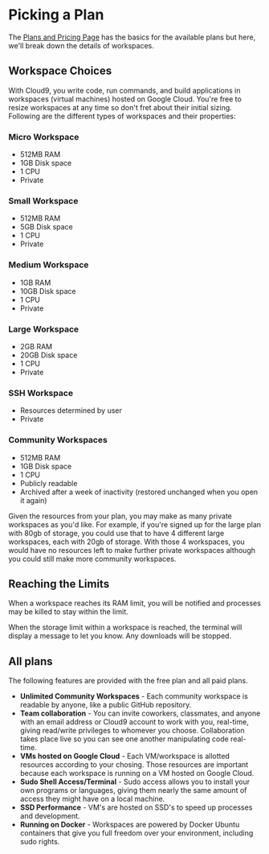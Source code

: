 # Picking a Plan

The [Plans and Pricing Page](https://c9.io/web/site/pricing) has the basics for the available plans but here, we'll break down the details of workspaces.

## Workspace Choices
With Cloud9, you write code, run commands, and build applications in workspaces (virtual machines) hosted on Google Cloud. You're free to resize workspaces at any time so don't fret about their initial sizing. Following are the different types of workspaces and their properties:

### Micro Workspace
- 512MB RAM
- 1GB Disk space
- 1 CPU
- Private

### Small Workspace
- 512MB RAM
- 5GB Disk space
- 1 CPU
- Private

### Medium Workspace
- 1GB RAM
- 10GB Disk space
- 1 CPU
- Private

### Large Workspace
- 2GB RAM
- 20GB Disk space
- 1 CPU
- Private

### SSH Workspace
- Resources determined by user
- Private

### Community Workspaces
- 512MB RAM
- 1GB Disk space
- 1 CPU
- Publicly readable
- Archived after a week of inactivity (restored unchanged when you open it again)

Given the resources from your plan, you may make as many private workspaces as you'd like. For example, if you're signed up for the large plan with 80gb of storage, you could use that to have 4 different large workspaces, each with 20gb of storage. With those 4 workspaces, you would have no resources left to make further private workspaces although you could still make more community workspaces.

## Reaching the Limits

When a workspace reaches its RAM limit, you will be notified and processes may be killed to stay within the limit.

When the storage limit within a workspace is reached, the terminal will display a message to let you know. Any downloads will be stopped.

## All plans

The following features are provided with the free plan and all paid plans.

- __Unlimited Community Workspaces__ - Each community workspace is readable by anyone, like a public GitHub repository.
- __Team collaboration__ - You can invite coworkers, classmates, and anyone with an email address or Cloud9 account to work with you, real-time, giving read/write privileges to whomever you choose. Collaboration takes place live so you can see one another manipulating code real-time.
- __VMs hosted on Google Cloud__ - Each VM/workspace is allotted resources according to your chosing. Those resources are important because each workspace is running on a VM hosted on Google Cloud.
- __Sudo Shell Access/Terminal__ - Sudo access allows you to install your own programs or languages, giving them nearly the same amount of access they might have on a local machine.
- __SSD Performance__ - VM's are hosted on SSD's to speed up processes and development.
- __Running on Docker__ - Workspaces are powered by Docker Ubuntu containers that give you full freedom over your environment, including sudo rights.